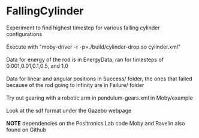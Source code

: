 # FallingCylinder
Experiment to find highest timestep for various falling cylinder configurations<br /><br />
Execute with "moby-driver -r -p=./build/cylinder-drop.so cylinder.xml"<br /><br />
Data for energy of the rod is in EnergyData, ran for timesteps of 0.001,0.01,0.1,0.5, and 1.0<br /><br />
Data for linear and angular positions in Success/ folder, the ones that failed because of the rod going to infinity are in Failure/ folder <br /><br />
Try out gearing with a robotic arm in pendulum-gears.xml in Moby/example<br /><br />
Look at the sdf format under the Gazebo webpage<br /><br />
**NOTE** dependencies on the Positronics Lab code Moby and Ravelin also found on Github

